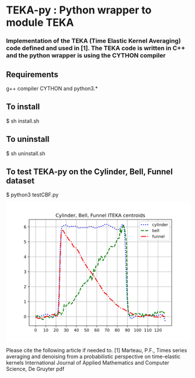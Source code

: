 # TEKA-py : Python wrapper to module TEKA 
### Implementation of the TEKA (Time Elastic Kernel Averaging) code defined and used in [1]. The TEKA code is written in C++ and the python wrapper is using the CYTHON compiler

## Requirements
g++ compiler
CYTHON and python3.*

## To install
$ sh install.sh

## To uninstall 
$ sh uninstall.sh

## To test TEKA-py on the Cylinder, Bell, Funnel dataset
$ python3 testCBF.py

![Cylender,Bell,Funnel centroids](CBF_ITEKA_Centroids.jpg?raw=true)


Please cite the following article if needed to.
[1] Marteau, P.F., Times series averaging and denoising from a probabilistic perspective on time-elastic kernels International Journal of Applied Mathematics and Computer Science, De Gruyter pdf
